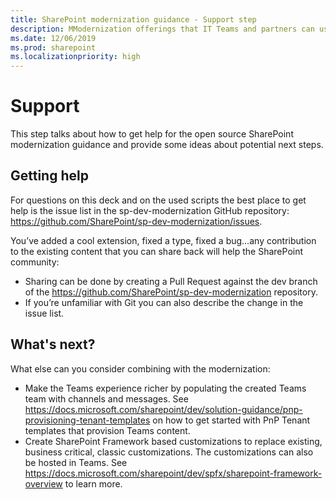 ```yaml
---
title: SharePoint modernization guidance - Support step
description: MModernization offerings that IT Teams and partners can use with their customers - Support step
ms.date: 12/06/2019
ms.prod: sharepoint
ms.localizationpriority: high
---
```


# Support

This step talks about how to get help for the open source SharePoint modernization guidance and provide some ideas about potential next steps.

## Getting help

For questions on this deck and on the used scripts the best place to get help is the issue list in the sp-dev-modernization GitHub repository: https://github.com/SharePoint/sp-dev-modernization/issues.

You’ve added a cool extension, fixed a type, fixed a bug…any contribution to the existing content that you can share back will help the SharePoint community:

- Sharing can be done by creating a Pull Request against the dev branch of the https://github.com/SharePoint/sp-dev-modernization repository.
- If you’re unfamiliar with Git you can also describe the change in the issue list.

## What's next?

What else can you consider combining with the modernization:

- Make the Teams experience richer by populating the created Teams team with channels and messages. See https://docs.microsoft.com/sharepoint/dev/solution-guidance/pnp-provisioning-tenant-templates on how to get started with PnP Tenant templates that provision Teams content.
- Create SharePoint Framework based customizations to replace existing, business critical, classic customizations. The customizations can also be hosted in Teams. See https://docs.microsoft.com/sharepoint/dev/spfx/sharepoint-framework-overview to learn more.
